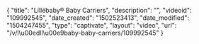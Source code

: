 {
    "title": "L&iacute;ll&eacute;baby&reg; Baby Carriers",
    "description": "",
    "videoid": "109992545",
    "date_created": "1502523413",
    "date_modified": "1504247455",
    "type": "captivate",
    "layout": "video",
    "url": "\/v\/l\u00edll\u00e9baby-baby-carriers\/109992545"
}